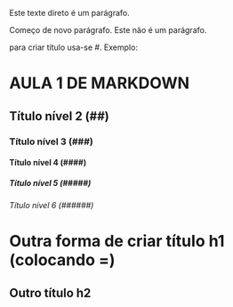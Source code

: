 Este texte direto é um parágrafo.

Começo de novo parágrafo.
Este não é um parágrafo.

para criar título usa-se #.
Exemplo:

# AULA 1 DE MARKDOWN

## Título nível 2 (##)

### Título nível 3 (###)

#### Título nível 4 (####)

##### Título nível 5 (#####)

###### Título nível 6 (######)

Outra forma de criar título h1 (colocando =)
=

Outro título h2
-
